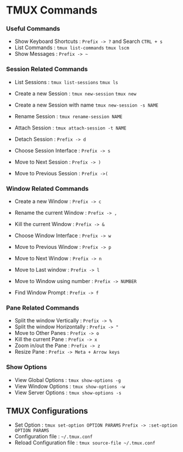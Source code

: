 # TMUX Commands


### Useful Commands
* Show Keyboard Shortcuts : `Prefix -> ?` and Search `CTRL + s`
* List Commands : `tmux list-commands` `tmux lscm`
* Show Messages : `Prefix -> ~`


### Session Related Commands
* List Sessions : `tmux list-sessions` `tmux ls`
* Create a new Session : `tmux new-session` `tmux new`
* Create a new Session with name `tmux new-session -s NAME`
* Rename Session : `tmux rename-session NAME`
* Attach Session : `tmux attach-session -t NAME`
* Detach Session : `Prefix -> d`

* Choose Session Interface : `Prefix -> s`
* Move to Next Session : `Prefix -> )`
* Move to Previous Session : `Prefix ->(`


### Window Related Commands
* Create a new Window : `Prefix -> c`
* Rename the current Window : `Prefix -> ,`
* Kill the current Window : `Prefix -> &`

* Choose Window Interface : `Prefix -> w`
* Move to Previous Window : `Prefix -> p`
* Move to Next Window : `Prefix -> n`
* Move to Last window : `Prefix -> l`
* Move to Window using number : `Prefix -> NUMBER` 

* Find Window Prompt : `Prefix -> f`


### Pane Related Commands
* Split the window Vertically : `Prefix -> %`
* Split the window Horizontally : `Prefix -> "`
* Move to Other Panes : `Prefix -> o`
* Kill the current Pane : `Prefix -> x`
* Zoom in/out the Pane : `Prefix -> z`
* Resize Pane : `Prefix -> Meta + Arrow keys`

### Show Options
* View Global Options : `tmux show-options -g`
* View Window Options : `tmux show-options -w`
* View Server Options : `tmux show-options -s`


## TMUX Configurations
* Set Option : `tmux set-option OPTION PARAMS` `Prefix -> :set-option OPTION PARAMS`
* Configuration file : `~/.tmux.conf`
* Reload Configuration file : `tmux source-file ~/.tmux.conf`
